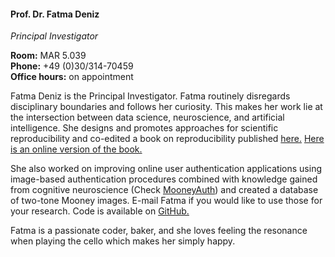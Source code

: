 #### Prof. Dr. Fatma Deniz
*Principal Investigator*

**Room:** MAR 5.039 <br>
**Phone:** +49 (0)30/314-70459 <br>
**Office hours:** on appointment <br>

<!-- <p style="text-align: left"> -->
Fatma Deniz is the Principal Investigator. Fatma routinely disregards disciplinary boundaries and follows her curiosity. This makes her work lie at the intersection between data science, neuroscience, and artificial intelligence. She designs and promotes approaches for scientific reproducibility and co-edited a book on reproducibility published [here.](https://www.ucpress.edu/book/9780520294752/the-practice-of-reproducible-research) [Here is an online version of the book.](http://www.practicereproducibleresearch.org/) 

She also worked on improving online user authentication applications using image-based authentication procedures combined with knowledge gained from cognitive neuroscience (Check [MooneyAuth](https://mooneyauth.org/static/index.php)) and created a database of two-tone Mooney images. E-mail Fatma if you would like to use those for your research. Code is available on [GitHub.](https://github.com/fatmai/pymooney)

Fatma is a passionate coder, baker, and she loves feeling the resonance when playing the cello which makes her simply happy.

### <a href="mailto:deniz@tu-berlin.de" title="Email"><i class="fa-solid fa-envelope"></i></a> <a href="https://www.fatmanet.com/" title="Work"><i class="fa-solid fa-briefcase"></i></a> <a href="https://www.linkedin.com/in/fatma-deniz/" title="LinkedIn"><i class="fa-brands fa-linkedin"></i></a> <a href="https://scholar.google.com/citations?user=Cu7zyVkAAAAJ&hl=en" title="Google Scholar"><i class="ai ai-google-scholar"></i></a>
